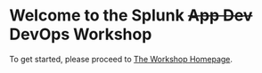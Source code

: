 # Welcome to the Splunk ~~App Dev~~ DevOps Workshop

To get started, please proceed to [The Workshop Homepage](https://signalfx.github.io/devops-workshop/latest/).

